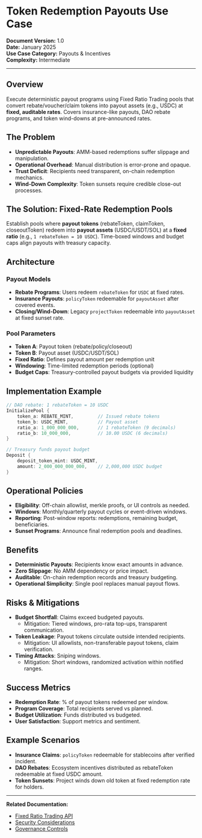 # Token Redemption Payouts Use Case

**Document Version:** 1.0  
**Date:** January 2025  
**Use Case Category:** Payouts & Incentives  
**Complexity:** Intermediate  

---

## Overview

Execute deterministic payout programs using Fixed Ratio Trading pools that convert rebate/voucher/claim tokens into payout assets (e.g., USDC) at **fixed, auditable rates**. Covers insurance-like payouts, DAO rebate programs, and token wind-downs at pre-announced rates.

## The Problem

- **Unpredictable Payouts**: AMM-based redemptions suffer slippage and manipulation.
- **Operational Overhead**: Manual distribution is error-prone and opaque.
- **Trust Deficit**: Recipients need transparent, on-chain redemption mechanics.
- **Wind-Down Complexity**: Token sunsets require credible close-out processes.

## The Solution: Fixed-Rate Redemption Pools

Establish pools where **payout tokens** (rebateToken, claimToken, closeoutToken) redeem into **payout assets** (USDC/USDT/SOL) at a **fixed ratio** (e.g., `1 rebateToken = 10 USDC`). Time-boxed windows and budget caps align payouts with treasury capacity.

## Architecture

### Payout Models
- **Rebate Programs**: Users redeem `rebateToken` for `USDC` at fixed rates.
- **Insurance Payouts**: `policyToken` redeemable for `payoutAsset` after covered events.
- **Closing/Wind-Down**: Legacy `projectToken` redeemable into `payoutAsset` at fixed sunset rate.

### Pool Parameters
- **Token A**: Payout token (rebate/policy/closeout)
- **Token B**: Payout asset (USDC/USDT/SOL)
- **Fixed Ratio**: Defines payout amount per redemption unit
- **Windowing**: Time-limited redemption periods (optional)
- **Budget Caps**: Treasury-controlled payout budgets via provided liquidity

## Implementation Example

```rust
// DAO rebate: 1 rebateToken = 10 USDC
InitializePool {
    token_a: REBATE_MINT,         // Issued rebate tokens
    token_b: USDC_MINT,           // Payout asset
    ratio_a: 1_000_000_000,       // 1 rebateToken (9 decimals)
    ratio_b: 10_000_000,          // 10.00 USDC (6 decimals)
}

// Treasury funds payout budget
Deposit {
    deposit_token_mint: USDC_MINT,
    amount: 2_000_000_000_000,    // 2,000,000 USDC budget
}
```

## Operational Policies

- **Eligibility**: Off-chain allowlist, merkle proofs, or UI controls as needed.
- **Windows**: Monthly/quarterly payout cycles or event-driven windows.
- **Reporting**: Post-window reports: redemptions, remaining budget, beneficiaries.
- **Sunset Programs**: Announce final redemption pools and deadlines.

## Benefits

- **Deterministic Payouts**: Recipients know exact amounts in advance.
- **Zero Slippage**: No AMM dependency or price impact.
- **Auditable**: On-chain redemption records and treasury budgeting.
- **Operational Simplicity**: Single pool replaces manual payout flows.

## Risks & Mitigations

- **Budget Shortfall**: Claims exceed budgeted payouts.
  - Mitigation: Tiered windows, pro-rata top-ups, transparent communication.
- **Token Leakage**: Payout tokens circulate outside intended recipients.
  - Mitigation: UI allowlists, non-transferable payout tokens, claim verification.
- **Timing Attacks**: Sniping windows.
  - Mitigation: Short windows, randomized activation within notified ranges.

## Success Metrics

- **Redemption Rate**: % of payout tokens redeemed per window.
- **Program Coverage**: Total recipients served vs planned.
- **Budget Utilization**: Funds distributed vs budgeted.
- **User Satisfaction**: Support metrics and sentiment.

## Example Scenarios

- **Insurance Claims**: `policyToken` redeemable for stablecoins after verified incident.
- **DAO Rebates**: Ecosystem incentives distributed as rebateToken redeemable at fixed USDC amount.
- **Token Sunsets**: Project winds down old token at fixed redemption rate for holders.

---

**Related Documentation:**
- [Fixed Ratio Trading API](../api/A_FIXED_RATIO_TRADING_API.md)
- [Security Considerations](../security/SECURITY_ASSESSMENT_REPORT.md)
- [Governance Controls](../security/FUTURE_GOVERNANCE_CONTRACT_DESIGN.md)
